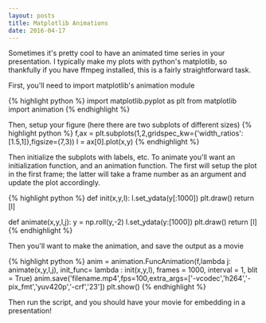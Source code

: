 ```yaml
---
layout: posts
title: Matplotlib Animations
date: 2016-04-17
---
```



Sometimes it's pretty cool to have an animated time series in your presentation. I typically make my plots with python's matplotlib, so thankfully if you have ffmpeg installed, this is a fairly straightforward task.

First, you'll need to import matplotlib's animation module

{% highlight python %}
import matplotlib.pyplot as plt
from matplotlib import animation
{% endhighlight %}

Then, setup your figure (here there are two subplots of different sizes)
{% highlight python %}
f,ax = plt.subplots(1,2,gridspec_kw={'width_ratios':[1.5,1]},figsize=(7,3))
l = ax[0].plot(x,y)
{% endhighlight %}

Then initialize the subplots with labels, etc. To animate you'll want an initialization function, and an animation function. The first will setup the plot in the first frame; the latter will take a frame number as an argument and update the plot accordingly.

{% highlight python %}
def init(x,y,l):
	l.set_ydata(y[:1000])
	plt.draw()
	return [l]

def animate(x,y,l,j):
	y = np.roll(y,-2)
	l.set_ydata(y:[1000])
	plt.draw()
	return [l]
{% endhighlight %}

Then you'll want to make the animation, and save the output as a movie

{% highlight python %}
anim = animation.FuncAnimation(f,lambda j: animate(x,y,l,j), init_func= lambda : init(x,y,l), frames = 1000, interval = 1, blit = True)
anim.save('filename.mp4',fps=100,extra_args=['-vcodec','h264','-pix_fmt','yuv420p','-crf','23'])
plt.show()
{% endhighlight %}

Then run the script, and you should have your movie for embedding in a presentation!
